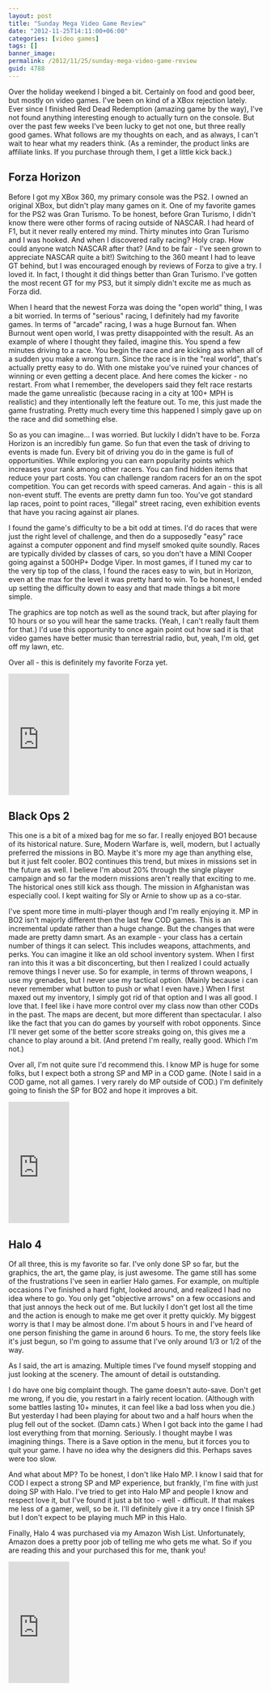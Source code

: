 ```yaml
---
layout: post
title: "Sunday Mega Video Game Review"
date: "2012-11-25T14:11:00+06:00"
categories: [video games]
tags: []
banner_image: 
permalink: /2012/11/25/sunday-mega-video-game-review
guid: 4788
---
```


Over the holiday weekend I binged a bit. Certainly on food and good beer, but mostly on video games. I've been on kind of a XBox rejection lately. Ever since I finished Red Dead Redemption (amazing game by the way), I've not found anything interesting enough to actually turn on the console. But over the past few weeks I've been lucky to get not one, but three really good games. What follows are my thoughts on each, and as always, I can't wait to hear what my readers think. (As a reminder, the product links are affiliate links. If you purchase through them, I get a little kick back.)

<h2>Forza Horizon</h2>

Before I got my XBox 360, my primary console was the PS2. I owned an original XBox, but didn't play many games on it. One of my favorite games for the PS2 was Gran Turismo. To be honest, before Gran Turismo, I didn't know there were other forms of racing outside of NASCAR. I had heard of F1, but it never really entered my mind. Thirty minutes into Gran Turismo and I was hooked. And when I discovered rally racing? Holy crap. How could anyone watch NASCAR after that? (And to be fair - I've seen grown to appreciate NASCAR quite a bit!) Switching to the 360 meant I had to leave GT behind, but I was encouraged enough by reviews of Forza to give a try. I loved it. In fact, I thought it did things better than Gran Turismo. I've gotten the most recent GT for my PS3, but it simply didn't excite me as much as Forza did. 

When I heard that the newest Forza was doing the "open world" thing, I was a bit worried. In terms of "serious" racing, I definitely had my favorite games. In terms of "arcade" racing, I was a huge Burnout fan. When Burnout went open world, I was pretty disappointed with the result. As an example of where I thought they failed, imagine this. You spend a few minutes driving to a race. You begin the race and are kicking ass when all of a sudden you make a wrong turn. Since the race is in the "real world", that's actually pretty easy to do. With one mistake you've ruined your chances of winning or even getting a decent place. And here comes the kicker - no restart. From what I remember, the developers said they felt race restarts made the game unrealistic (because racing in a city at 100+ MPH is realistic) and they intentionally left the feature out. To me, this just made the game frustrating. Pretty much every time this happened I simply gave up on the race and did something else.

So as you can imagine... I was worried. But luckily I didn't have to be. Forza Horizon is an incredibly fun game. So fun that even the task of driving to events is made fun. Every bit of driving you do in the game is full of opportunities. While exploring you can earn popularity points which increases your rank among other racers. You can find hidden items that reduce your part costs. You can challenge random racers for an on the spot competition. You can get records with speed cameras. And again - this is all non-event stuff. The events are pretty damn fun too. You've got standard lap races, point to point races, "illegal" street racing, even exhibition events that have you racing against air planes. 

I found the game's difficulty to be a bit odd at times. I'd do races that were just the right level of challenge, and then do a supposedly "easy" race against a computer opponent and find myself smoked quite soundly. Races are typically divided by classes of cars, so you don't have a MINI Cooper going against a 500HP+ Dodge Viper. In most games, if I tuned my car to the very tip top of the class, I found the races easy to win, but in Horizon, even at the max for the level it was pretty hard to win. To be honest, I ended up setting the difficulty down to easy and that made things a bit more simple. 

The graphics are top notch as well as the sound track, but after playing for 10 hours or so you will hear the same tracks. (Yeah, I can't really fault them for that.) I'd use this opportunity to once again point out how sad it is that video games have better music than terrestrial radio, but, yeah, I'm old, get off my lawn, etc. 

Over all - this is definitely my favorite Forza yet. 

<iframe src="http://rcm-na.amazon-adsystem.com/e/cm?t=raymondcamden-20&o=1&p=8&l=as1&asins=B0050SYDEQ&nou=1&ref=qf_sp_asin_til&fc1=000000&IS2=1&lt1=_top&m=amazon&lc1=0000FF&bc1=000000&bg1=FFFFFF&f=ifr" style="width:120px;height:240px;" scrolling="no" marginwidth="0" marginheight="0" frameborder="0"></iframe>

<h2>Black Ops 2</h2>

This one is a bit of a mixed bag for me so far. I really enjoyed BO1 because of its historical nature. Sure, Modern Warfare is, well, modern, but I actually preferred the missions in BO. Maybe it's more my age than anything else, but it just felt cooler. BO2 continues this trend, but mixes in missions set in the future as well. I believe I'm about 20% through the single player campaign and so far the modern missions aren't really that exciting to me. The historical ones still kick ass though. The mission in Afghanistan was especially cool. I kept waiting for Sly or Arnie to show up as a co-star. 

I've spent more time in multi-player though and I'm really enjoying it. MP in BO2 isn't majorly different then the last few COD games. This is an incremental update rather than a huge change. But the changes that were made are pretty damn smart. As an example - your class has a certain number of things it can select. This includes weapons, attachments, and perks. You can imagine it like an old school inventory system. When I first ran into this it was a bit disconcerting, but then I realized I could actually remove things I never use. So for example, in terms of thrown weapons, I use my grenades, but I never use my tactical option. (Mainly because i can never remember what button to push or what I even have.) When I first maxed out my inventory, I simply got rid of that option and I was all good. I love that. I feel like i have more control over my class now than other CODs in the past. The maps are decent, but more different than spectacular. I also like the fact that you can do games by yourself with robot opponents. Since I'll never get some of the better score streaks going on, this gives me a chance to play around a bit. (And pretend I'm really, really good. Which I'm not.)

Over all, I'm not quite sure I'd recommend this. I know MP is huge for some folks, but I expect both a strong SP and MP in a COD game. (Note I said in a COD game, not all games. I very rarely do MP outside of COD.) I'm definitely going to finish the SP for BO2 and hope it improves a bit.

<iframe src="http://rcm-na.amazon-adsystem.com/e/cm?t=raymondcamden-20&o=1&p=8&l=as1&asins=B007XVTR3K&nou=1&ref=qf_sp_asin_til&fc1=000000&IS2=1&lt1=_top&m=amazon&lc1=0000FF&bc1=000000&bg1=FFFFFF&f=ifr" style="width:120px;height:240px;" scrolling="no" marginwidth="0" marginheight="0" frameborder="0"></iframe>

<h2>Halo 4</h2>

Of all three, this is my favorite so far. I've only done SP so far, but the graphics, the art, the game play, is just awesome. The game still has some of the frustrations I've seen in earlier Halo games. For example, on multiple occasions I've finished a hard fight, looked around, and realized I had no idea where to go. You only get "objective arrows" on a few occasions and that just annoys the heck out of me. But luckily I don't get lost all the time and the action is enough to make me get over it pretty quickly. My biggest worry is that I may be almost done. I'm about 5 hours in and I've heard of one person finishing the game in around 6 hours. To me, the story feels like it's just begun, so I'm going to assume that I've only around 1/3 or 1/2 of the way. 

As I said, the art is amazing. Multiple times I've found myself stopping and just looking at the scenery. The amount of detail is outstanding. 

I do have one big complaint though. The game doesn't auto-save. Don't get me wrong, if you die, you restart in a fairly recent location. (Although with some battles lasting 10+ minutes, it can feel like a bad loss when you die.) But yesterday I had been playing for about two and a half hours when the plug fell out of the socket. (Damn cats.) When I got back into the game  I had lost everything from that morning. Seriously. I thought maybe I was imagining things. There is a Save option in the menu, but it forces you to quit your game. I have no idea why the designers did this. Perhaps saves were too slow. 

And what about MP? To be honest, I don't like Halo MP. I know I said that for COD I expect a strong SP and MP experience, but frankly, I'm fine with just doing SP with Halo. I've tried to get into Halo MP and people I know and respect love it, but I've found it just a bit too - well - difficult. If that makes me less of a gamer, well, so be it. I'll definitely give it a try once I finish SP but I don't expect to be playing much MP in this Halo. 

Finally, Halo 4 was purchased via my Amazon Wish List. Unfortunately, Amazon does a pretty poor job of telling me who gets me what. So if you are reading this and your purchased this for me, thank you!

<iframe src="http://rcm-na.amazon-adsystem.com/e/cm?t=raymondcamden-20&o=1&p=8&l=as1&asins=B0050SYX8W&nou=1&ref=qf_sp_asin_til&fc1=000000&IS2=1&lt1=_top&m=amazon&lc1=0000FF&bc1=000000&bg1=FFFFFF&f=ifr" style="width:120px;height:240px;" scrolling="no" marginwidth="0" marginheight="0" frameborder="0"></iframe>